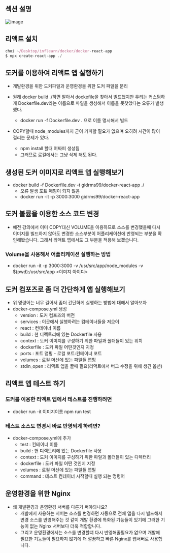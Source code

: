 
## 섹션 설명

![image](https://user-images.githubusercontent.com/49984996/160242775-e1ab36da-e722-42db-b51a-5f2f5e23124d.png)

## 리액트 설치

```node.js
choi ~/Desktop/inflearn/docker/docker-react-app
$ npx create-react-app ./
```

## 도커를 이용하여 리액트 앱 실행하기

+ 개발환경을 위한 도커파일과 운영환경을 위한 도커 파일을 분리
+ 원래 docker build ./하면 알아서 dockefile을 찾아서 빌드했지만 우리는 커스텀하게 Dockerfile.dev라는 이름으로 파일을 생성해서 이름을 못찾았다는 오류가 발생했다.
  - docker run -f Dockerfile.dev . 으로 이름 명시해서 빌드


+ COPY할때 node_modules까지 굳이 카피할 필요가 없으며 오히려 시간이 많이 걸리는 문제가 있다.
  - npm install 할때 어짜피 생성됨
  - 그러므로 로컬에서는 그냥 삭제 해도 된다.

## 생성된 도커 이미지로 리액트 앱 실행해보기
+ docker build -f Dockerfile.dev -t gidrms99/docker-react-app ./
  - 오류 발생 포트 매핑이 되지 않음
  - docker run -it -p 3000:3000 gidrms99/docker-react-app

## 도커 볼륨을 이용한 소스 코드 변경
+ 예전 강의에서 이미 COPY대신 VOLUME을 이용하므로 소스를 변경했을때 다시 이미지를 빌드하지 않아도 변경한 소스부분이 어플리케이션에
반영되는 부분을 확인해봤습니다. 그래서 리액트 앱에서도 그 부분을 적용해 보겠습니다.

### Volume을 사용해서 어플리케이션 실행하는 방법
+ docker run -it -p 3000:3000 -v /usr/src/app/node_modules -v $(pwd):/usr/src/app <이미지 아이디>

## 도커 컴포즈로 좀 더 간단하게 앱 실행해보기
+ 위 명령어는 너무 길어서 좀더 간단하게 실행하는 방법에 대해서 알아보자
+ docker-compose.yml 생성
  - version : 도커 컴포즈의 버전
  - services : 이곳에서 실행하려는 컴테이너들을 저으이
  - react : 컨테이너 이름
  - build : 현 디렉토리에 있는 Dockerfile 사용
  - context : 도커 이미지를 구성하기 위한 파일과 폴더들이 있는 위치
  - dockerfile : 도커 파일 어떤것인지 지정
  - ports : 포트 맵핑 - 로컬 포트:컨테이너 포트
  - volumes : 로컬 머신에 있는 파일들 맵핑
  - stdin_open : 리액트 앱을 끌때 필요(리액트에서 버그 수정을 위해 생긴 옵션)

## 리액트 앱 테스트 하기
### 도커를 이용한 리액트 앱에서 테스트를 진행하려면
+ docker run -it 이미지이름 npm run test

### 테스트 소스도 변경시 바로 반영되게 하려면?
+ docker-compose.yml에 추가 
  - test : 컨테이너 이름
  - build : 현 디렉토리에 있는 Dockerfile 사용
  - context : 도커 이미지를 구성하기 위한 파일과 폴더들이 있는 디렉터리
  - dockerfile : 도커 파일 어떤 것인지 지정
  - volumes : 로컬 머신에 있는 파일들 맵필
  - command : 테스트 컨테이너 시작할때 실행 되는 명령어

## 운영환경을 위한 Nginx 
+ 왜 개발환경과 운영환경 서버를 다른거 써야되나요?
  - 개발에서 사용하는 서버는 소스를 변경하면 자동으로 전체 앱을 다시 빌드해서 변경 소스를 반영해주는 것 같이 개발 환경에 특화된 기능들이 있기에 그러한 기능이 없는 Nginx 서버보다 더욱 적합합니다.
  - 그리고 운영환경에서는 소스를 변경할떄 다시 반영해줄필요가 없으며 개발에 필요한 기능들이 필요하지 않기에 더 깔끔하고 빠른 Nginx를 웹서버로 사용합니다. 


